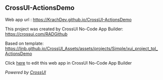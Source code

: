 ## CrossUI-ActionsDemo
Web app url : https://KrachDev.github.io/CrossUI-ActionsDemo

This project was created by CrossUI No-Code App Builder: https://crossui.com/RADGithub

Based on template: https://linb.github.io/CrossUI_Assets/assets/projects/Simple/xui_project_tpl_ActionsDemo

Click [here](https://crossui.com/RADGithub/#!from=github&owner=KrachDev&repo=CrossUI-ActionsDemo) to edit this web app in CrossUI No-Code App Builder

<i>Powered by [CrossUI](https://crossui.com)</i>
